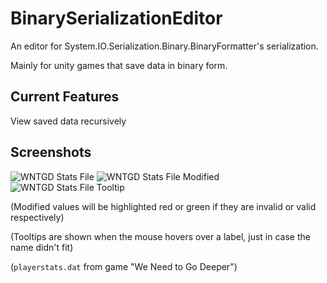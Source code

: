 # BinarySerializationEditor
 An editor for System.IO.Serialization.Binary.BinaryFormatter's serialization.
 
 Mainly for unity games that save data in binary form.


## Current Features
View saved data recursively

## Screenshots

![WNTGD Stats File](https://user-images.githubusercontent.com/63355054/178563978-b249072d-b6c2-43c8-8e63-5a2522e86b74.png)
![WNTGD Stats File Modified](https://user-images.githubusercontent.com/63355054/178563596-d1eee8c1-94d6-47a1-974b-ad8efa2aef79.png)
![WNTGD Stats File Tooltip](https://user-images.githubusercontent.com/63355054/178564409-b766f94c-cf00-4c45-8d6f-a427157e6a30.png)


(Modified values will be highlighted red or green if they are invalid or valid respectively)

(Tooltips are shown when the mouse hovers over a label, just in case the name didn't fit)

(`playerstats.dat` from game "We Need to Go Deeper")
